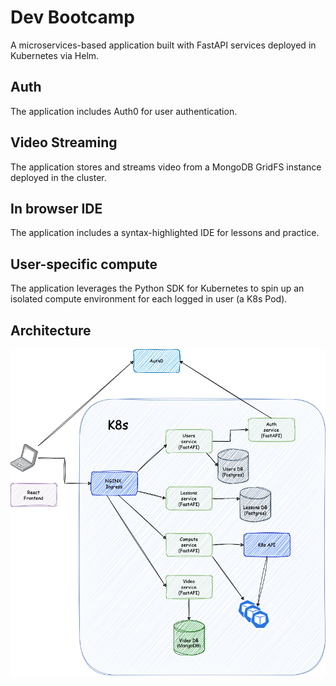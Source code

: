 # Dev Bootcamp
A microservices-based application built with FastAPI services deployed in Kubernetes via Helm. 

## Auth
The application includes Auth0 for user authentication.

## Video Streaming
The application stores and streams video from a MongoDB GridFS instance deployed in the cluster.

## In browser IDE
The application includes a syntax-highlighted IDE for lessons and practice. 

## User-specific compute
The application leverages the Python SDK for Kubernetes to spin up an isolated compute environment for each logged in user (a K8s Pod).

## Architecture
![dev-bootcamp.png](img%2Fdev-bootcamp.png)